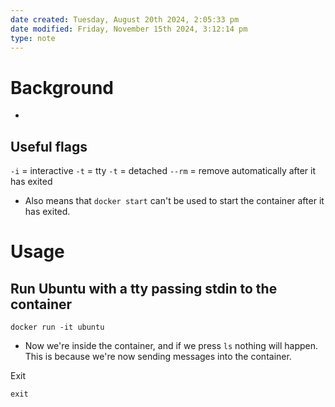 ```yaml
---
date created: Tuesday, August 20th 2024, 2:05:33 pm
date modified: Friday, November 15th 2024, 3:12:14 pm
type: note
---
```

# Background
- 

## Useful flags
`-i` = interactive
`-t` = tty
`-t` = detached
`--rm` = remove automatically after it has exited
- Also means that `docker start` can't be used to start the container after it has exited. 

# Usage
## Run Ubuntu with a tty passing stdin to the container 
```shell
docker run -it ubuntu 
```
- Now we're inside the container, and if we press `ls` nothing will happen. This is because we're now sending messages into the container. 

Exit
```
exit
```